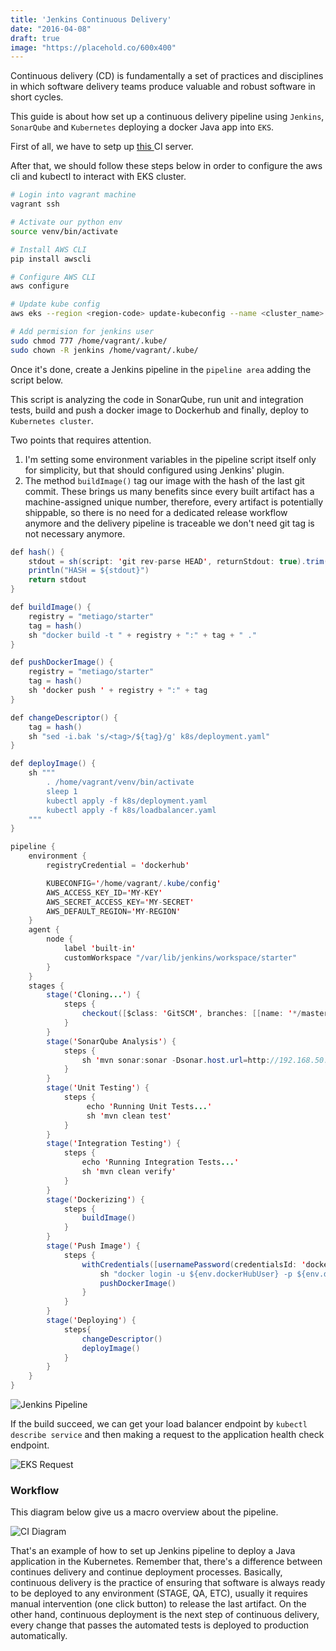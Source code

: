 ```yaml
---
title: 'Jenkins Continuous Delivery'
date: "2016-04-08"
draft: true
image: "https://placehold.co/600x400"
---
```


Continuous delivery (CD) is fundamentally a set of practices and disciplines in which software delivery teams produce valuable and robust software in short cycles. 

This guide is about how set up a continuous delivery pipeline using `Jenkins`, `SonarQube` and `Kubernetes` deploying a docker Java app into `EKS`.

First of all, we have to setp up <a href="/devops/jenkins-ci/" target="_blank"> this </a> CI server.

After that, we should follow these steps below in order to configure the aws cli and kubectl to interact with EKS cluster.

```bash
# Login into vagrant machine
vagrant ssh

# Activate our python env
source venv/bin/activate

# Install AWS CLI
pip install awscli

# Configure AWS CLI
aws configure

# Update kube config
aws eks --region <region-code> update-kubeconfig --name <cluster_name>

# Add permision for jenkins user
sudo chmod 777 /home/vagrant/.kube/
sudo chown -R jenkins /home/vagrant/.kube/
```

Once it's done, create a Jenkins pipeline in the `pipeline area` adding the script below. 

This script is analyzing the code in SonarQube, run unit and integration tests, build and push a docker image to Dockerhub and finally, deploy to `Kubernetes cluster`.

Two points that requires attention.

1. I'm setting some environment variables in the pipeline script itself only for simplicity, but that should configured using Jenkins' plugin.
2. The method `buildImage()` tag our image with the hash of the last git commit. These brings us many benefits since every built artifact has a machine-assigned unique number, therefore, every artifact is potentially shippable, so there is no need for a dedicated release workflow anymore and the delivery pipeline is traceable we don't need git tag is not necessary anymore.

```java
def hash() {
    stdout = sh(script: 'git rev-parse HEAD', returnStdout: true).trim()
    println("HASH = ${stdout}")
    return stdout
}

def buildImage() {
    registry = "metiago/starter"
    tag = hash()
    sh "docker build -t " + registry + ":" + tag + " ."
}

def pushDockerImage() {
    registry = "metiago/starter"
    tag = hash()
    sh 'docker push ' + registry + ":" + tag
}

def changeDescriptor() {
    tag = hash()
    sh "sed -i.bak 's/<tag>/${tag}/g' k8s/deployment.yaml"
}

def deployImage() {
    sh """
        . /home/vagrant/venv/bin/activate
        sleep 1
        kubectl apply -f k8s/deployment.yaml
        kubectl apply -f k8s/loadbalancer.yaml
    """
}

pipeline {
    environment {
        registryCredential = 'dockerhub'

        KUBECONFIG='/home/vagrant/.kube/config'
        AWS_ACCESS_KEY_ID='MY-KEY'
        AWS_SECRET_ACCESS_KEY='MY-SECRET'
        AWS_DEFAULT_REGION='MY-REGION'
    }
    agent {
        node {
            label 'built-in'
            customWorkspace "/var/lib/jenkins/workspace/starter"
        }
    }
    stages {
        stage('Cloning...') {
            steps {
                checkout([$class: 'GitSCM', branches: [[name: '*/master']], extensions: [], userRemoteConfigs: [[credentialsId: 'github', url: 'git@github.com:metiago/starter-ci.git']]]))
            }
        }
        stage('SonarQube Analysis') {
            steps {
                sh 'mvn sonar:sonar -Dsonar.host.url=http://192.168.50.5:9000'
            }
        }
        stage('Unit Testing') {
            steps {
                 echo 'Running Unit Tests...'
                 sh 'mvn clean test'
            }
        }
        stage('Integration Testing') {
            steps {
                echo 'Running Integration Tests...'
                sh 'mvn clean verify'
            }
        }
        stage('Dockerizing') {
            steps {
                buildImage()
            }
        }
        stage('Push Image') {
            steps {
                withCredentials([usernamePassword(credentialsId: 'dockerhub', passwordVariable: 'dockerHubPassword', usernameVariable: 'dockerHubUser')]) {
                    sh "docker login -u ${env.dockerHubUser} -p ${env.dockerHubPassword}"
                    pushDockerImage()
                }                
            }
        }
        stage('Deploying') {
            steps{
                changeDescriptor()
                deployImage()
            }
        }
    }
}
```

![Jenkins Pipeline](/images/ci/jenkins_pipeline.png)

If the build succeed, we can get your load balancer endpoint by `kubectl describe service` and then making a request to the application health check endpoint.

![EKS Request](/images/ci/eks_request.png)

### Workflow

This diagram below give us a macro overview about the pipeline.

![CI Diagram](/images/ci/diagram.png)

That's an example of how to set up Jenkins pipeline to deploy a Java application in the Kubernetes. Remember that, there's a difference between continues delivery and continue deployment processes. Basically, continuous delivery is the practice of ensuring that software is always ready to be deployed to any environment (STAGE, QA, ETC), usually it requires manual intervention (one click button) to release the last artifact. On the other hand, 
continuous deployment is the next step of continuous delivery, every change that passes the automated tests is deployed to production automatically.